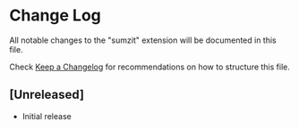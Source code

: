 # Change Log

All notable changes to the "sumzit" extension will be documented in this file.

Check [Keep a Changelog](http://keepachangelog.com/) for recommendations on how to structure this file.

## [Unreleased]

- Initial release
